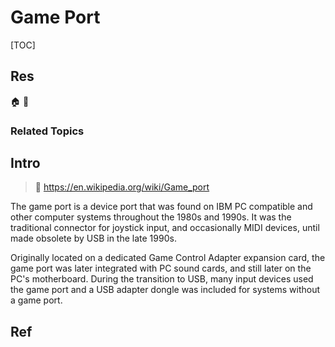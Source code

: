 # Game Port

[TOC]



## Res
🏠 
🚧 


### Related Topics



## Intro
> 🔗 https://en.wikipedia.org/wiki/Game_port

The game port is a device port that was found on IBM PC compatible and other computer systems throughout the 1980s and 1990s. It was the traditional connector for joystick input, and occasionally MIDI devices, until made obsolete by USB in the late 1990s.

Originally located on a dedicated Game Control Adapter expansion card, the game port was later integrated with PC sound cards, and still later on the PC's motherboard. During the transition to USB, many input devices used the game port and a USB adapter dongle was included for systems without a game port.



## Ref
